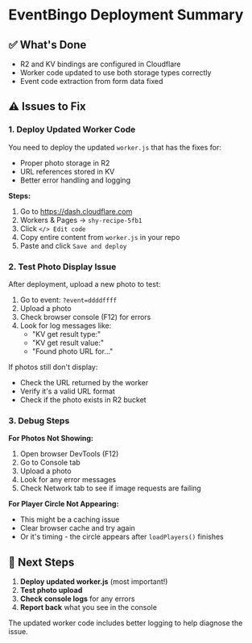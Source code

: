 # EventBingo Deployment Summary

## ✅ What's Done
- R2 and KV bindings are configured in Cloudflare
- Worker code updated to use both storage types correctly
- Event code extraction from form data fixed

## ⚠️ Issues to Fix

### 1. Deploy Updated Worker Code

You need to deploy the updated `worker.js` that has the fixes for:
- Proper photo storage in R2
- URL references stored in KV
- Better error handling and logging

**Steps:**
1. Go to https://dash.cloudflare.com
2. Workers & Pages → `shy-recipe-5fb1`
3. Click `</> Edit code`
4. Copy entire content from `worker.js` in your repo
5. Paste and click `Save and deploy`

### 2. Test Photo Display Issue

After deployment, upload a new photo to test:
1. Go to event: `?event=ddddffff`
2. Upload a photo
3. Check browser console (F12) for errors
4. Look for log messages like:
   - "KV get result type:"
   - "KV get result value:"
   - "Found photo URL for..."

If photos still don't display:
- Check the URL returned by the worker
- Verify it's a valid URL format
- Check if the photo exists in R2 bucket

### 3. Debug Steps

**For Photos Not Showing:**
1. Open browser DevTools (F12)
2. Go to Console tab
3. Upload a photo
4. Look for any error messages
5. Check Network tab to see if image requests are failing

**For Player Circle Not Appearing:**
- This might be a caching issue
- Clear browser cache and try again
- Or it's timing - the circle appears after `loadPlayers()` finishes

## 📝 Next Steps

1. **Deploy updated worker.js** (most important!)
2. **Test photo upload**
3. **Check console logs** for any errors
4. **Report back** what you see in the console

The updated worker code includes better logging to help diagnose the issue.

